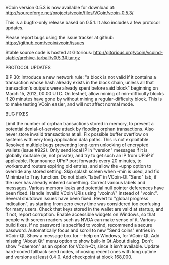 VCoin version 0.5.3 is now available for download at:
http://sourceforge.net/projects/vcoin/files/VCoin/vcoin-0.5.3/

This is a bugfix-only release based on 0.5.1.
It also includes a few protocol updates.

Please report bugs using the issue tracker at github:
https://github.com/vcoin/vcoin/issues

Stable source code is hosted at Gitorious:
http://gitorious.org/vcoin/vcoind-stable/archive-tarball/v0.5.3#.tar.gz

PROTOCOL UPDATES

BIP 30: Introduce a new network rule: "a block is not valid if it contains a transaction whose hash already exists in the block chain, unless all that transaction's outputs were already spent before said block" beginning on March 15, 2012, 00:00 UTC.
On testnet, allow mining of min-difficulty blocks if 20 minutes have gone by without mining a regular-difficulty block. This is to make testing VCoin easier, and will not affect normal mode.

BUG FIXES

Limit the number of orphan transactions stored in memory, to prevent a potential denial-of-service attack by flooding orphan transactions. Also never store invalid transactions at all.
Fix possible buffer overflow on systems with very long application data paths. This is not exploitable.
Resolved multiple bugs preventing long-term unlocking of encrypted wallets
(issue #922).
Only send local IP in "version" messages if it is globally routable (ie, not private), and try to get such an IP from UPnP if applicable.
Reannounce UPnP port forwards every 20 minutes, to workaround routers expiring old entries, and allow the -upnp option to override any stored setting.
Skip splash screen when -min is used, and fix Minimize to Tray function.
Do not blank "label" in VCoin-Qt "Send" tab, if the user has already entered something.
Correct various labels and messages.
Various memory leaks and potential null pointer deferences have been fixed.
Handle invalid VCoin URIs using "vcoin://" instead of "vcoin:".
Several shutdown issues have been fixed.
Revert to "global progress indication", as starting from zero every time was considered too confusing for many users.
Check that keys stored in the wallet are valid at startup, and if not, report corruption.
Enable accessible widgets on Windows, so that people with screen readers such as NVDA can make sense of it.
Various build fixes.
If no password is specified to vcoind, recommend a secure password.
Automatically focus and scroll to new "Send coins" entries in VCoin-Qt.
Show a message box for --help on Windows, for VCoin-Qt.
Add missing "About Qt" menu option to show built-in Qt About dialog.
Don't show "-daemon" as an option for VCoin-Qt, since it isn't available.
Update hard-coded fallback seed nodes, choosing recent ones with long uptime and versions at least 0.4.0.
Add checkpoint at block 168,000.
